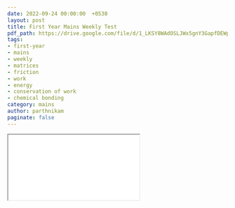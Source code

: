 ```yaml
---
date: 2022-09-24 00:00:00  +0530
layout: post
title: First Year Mains Weekly Test
pdf_path: https://drive.google.com/file/d/1_LKSY8WAdOSLJWx5gnY3GapfDEWp0CxB/preview?usp=sharing
tags: 
- first-year
- mains
- weekly
- matrices
- friction
- work
- energy
- conservation of work 
- chemical bonding
category: mains
author: parthnikam
paginate: false
---
```


<iframe class="embed-pdf" src="{{ page.pdf_path }}#toolbar=0" seamless="seamless" scrolling="no" style="overflow:hidden"></iframe>
